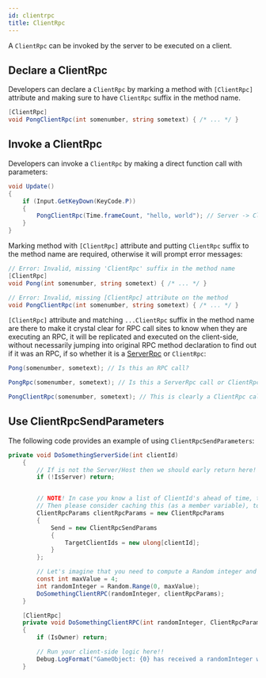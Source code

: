 ```yaml
---
id: clientrpc
title: ClientRpc
---
```


A `ClientRpc` can be invoked by the server to be executed on a client.

## Declare a ClientRpc
Developers can declare a `ClientRpc` by marking a method with `[ClientRpc]` attribute and making sure to have `ClientRpc` suffix in the method name.

```csharp
[ClientRpc]
void PongClientRpc(int somenumber, string sometext) { /* ... */ }
```

## Invoke a ClientRpc

Developers can invoke a `ClientRpc` by making a direct function call with parameters:

```csharp
void Update()
{
    if (Input.GetKeyDown(KeyCode.P))
    {
        PongClientRpc(Time.frameCount, "hello, world"); // Server -> Client
    }
}
```

Marking method with ``[ClientRpc]`` attribute and putting `ClientRpc` suffix to the method name are required, otherwise it will prompt error messages:

```csharp
// Error: Invalid, missing 'ClientRpc' suffix in the method name
[ClientRpc]
void Pong(int somenumber, string sometext) { /* ... */ }

// Error: Invalid, missing [ClientRpc] attribute on the method
void PongClientRpc(int somenumber, string sometext) { /* ... */ }
```

`[ClientRpc]` attribute and matching `...ClientRpc` suffix in the method name are there to make it crystal clear for RPC call sites to know when they are executing an RPC, it will be replicated and executed on the client-side, without necessarily jumping into original RPC method declaration to find out if it was an RPC, if so whether it is a [ServerRpc](serverrpc.md) or `ClientRpc`:

```csharp
Pong(somenumber, sometext); // Is this an RPC call?

PongRpc(somenumber, sometext); // Is this a ServerRpc call or ClientRpc call?

PongClientRpc(somenumber, sometext); // This is clearly a ClientRpc call
```

## Use ClientRpcSendParameters

The following code provides an example of using `ClientRpcSendParameters`:

```csharp
private void DoSomethingServerSide(int clientId)
    {
        // If is not the Server/Host then we should early return here!
        if (!IsServer) return;


        // NOTE! In case you know a list of ClientId's ahead of time, that does not need change,
        // Then please consider caching this (as a member variable), to avoid Allocating Memory every time you run this function
        ClientRpcParams clientRpcParams = new ClientRpcParams
        {
            Send = new ClientRpcSendParams
            {
                TargetClientIds = new ulong[clientId];
            }
        };

        // Let's imagine that you need to compute a Random integer and want to send that to a client
        const int maxValue = 4;
        int randomInteger = Random.Range(0, maxValue);
        DoSomethingClientRPC(randomInteger, clientRpcParams);
    }

    [ClientRpc]
    private void DoSomethingClientRPC(int randomInteger, ClientRpcParams clientRpcParams = default)
    {
        if (IsOwner) return;

        // Run your client-side logic here!!
        Debug.LogFormat("GameObject: {0} has received a randomInteger with value: {1}", gameObject.name, randomInteger);
    }
```